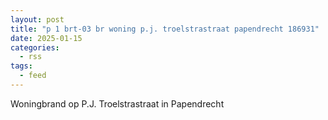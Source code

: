 ```yaml
---
layout: post
title: "p 1 brt-03 br woning p.j. troelstrastraat papendrecht 186931"
date: 2025-01-15
categories: 
  - rss
tags: 
  - feed
---
```


Woningbrand op P.J. Troelstrastraat in Papendrecht
